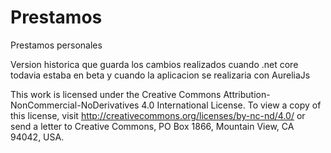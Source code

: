 # Prestamos
Prestamos personales

Version historica que guarda los cambios realizados cuando .net core todavia estaba en beta y cuando la aplicacion se realizaria con AureliaJs

This work is licensed under the Creative Commons Attribution-NonCommercial-NoDerivatives 4.0 International License. To view a copy of this license, visit http://creativecommons.org/licenses/by-nc-nd/4.0/ or send a letter to Creative Commons, PO Box 1866, Mountain View, CA 94042, USA.

